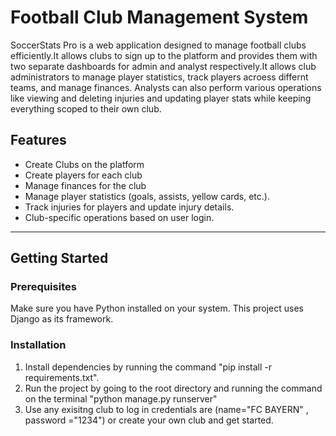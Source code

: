 # Football Club Management System

SoccerStats Pro is a web application designed to manage football clubs efficiently.It allows clubs to sign up to the platform and provides them with two separate dashboards for admin and analyst respectively.It allows club administrators to manage player statistics, track players acroess differnt teams, and manage finances. Analysts can also perform various operations like viewing and deleting injuries and updating player stats while keeping everything scoped to their own club.

## Features

- Create Clubs on the platform
- Create players for each club
- Manage finances for the club
- Manage player statistics (goals, assists, yellow cards, etc.).
- Track injuries for players and update injury details.
- Club-specific operations based on user login.

---

## Getting Started

### Prerequisites

Make sure you have Python installed on your system. This project uses Django as its framework.

### Installation

1. Install dependencies by running the command "pip install -r requirements.txt".
2. Run the project by going to the root directory and running the command on the terminal "python manage.py runserver"
3. Use any exisitng club to log in credentials are (name="FC BAYERN" , password ="1234") or create your own club and get started.
